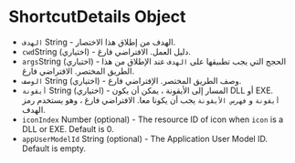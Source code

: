 # ShortcutDetails Object

* `الهدف` String - الهدف من إطلاق هذا الاختصار.
* `cwd`String (اختياري) - دليل العمل. الافتراضي فارغ.
* `args`String (اختياري) - الحجج التي يجب تطبيقها على `الهدف` عند الإطلاق من هذا الطريق المختصر. الافتراضي فارغ.
* `الوصف` String (اختياري) - وصف الطريق المختصر. الإفتراضي فارغ.
* `أيقونة` String (اختياري) - المسار إلى الأيقونة ، يمكن أن يكون DLL أو EXE. `أيقونة` و `فهرس الأيقونة` يجب أن يكونا معا. الافتراضي فارغ ، وهو يستخدم رمز الهدف.
* `iconIndex` Number (optional) - The resource ID of icon when `icon` is a DLL or EXE. Default is 0.
* `appUserModelId` String (optional) - The Application User Model ID. Default is empty.